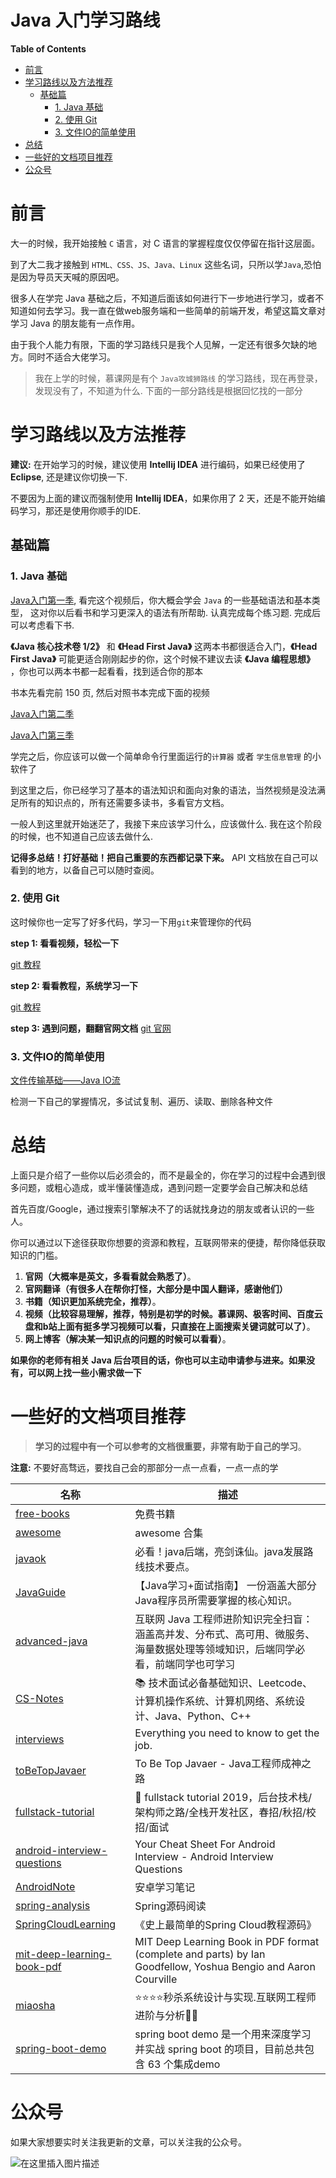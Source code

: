 <h1> Java 入门学习路线 </h1>

**Table of Contents**

- [前言](#%e5%89%8d%e8%a8%80)
- [学习路线以及方法推荐](#%e5%ad%a6%e4%b9%a0%e8%b7%af%e7%ba%bf%e4%bb%a5%e5%8f%8a%e6%96%b9%e6%b3%95%e6%8e%a8%e8%8d%90)
  - [基础篇](#%e5%9f%ba%e7%a1%80%e7%af%87)
    - [1. Java 基础](#1-java-%e5%9f%ba%e7%a1%80)
    - [2. 使用 Git](#2-%e4%bd%bf%e7%94%a8-git)
    - [3. 文件IO的简单使用](#3-%e6%96%87%e4%bb%b6io%e7%9a%84%e7%ae%80%e5%8d%95%e4%bd%bf%e7%94%a8)
- [总结](#%e6%80%bb%e7%bb%93)
- [一些好的文档项目推荐](#%e4%b8%80%e4%ba%9b%e5%a5%bd%e7%9a%84%e6%96%87%e6%a1%a3%e9%a1%b9%e7%9b%ae%e6%8e%a8%e8%8d%90)
- [公众号](#%e5%85%ac%e4%bc%97%e5%8f%b7)

# 前言

大一的时候，我开始接触 `C` 语言，对 C 语言的掌握程度仅仅停留在指针这层面。

到了大二我才接触到 `HTML、CSS、JS、Java、Linux` 这些名词，只所以学`Java`,恐怕是因为导员天天喊的原因吧。

很多人在学完 Java 基础之后，不知道后面该如何进行下一步地进行学习，或者不知道如何去学习。我一直在做web服务端和一些简单的前端开发，希望这篇文章对学习 Java 的朋友能有一点作用。

由于我个人能力有限，下面的学习路线只是我个人见解，一定还有很多欠缺的地方。同时不适合大佬学习。

> 我在上学的时候，慕课网是有个 `Java攻城狮路线` 的学习路线，现在再登录，发现没有了，不知道为什么. 下面的一部分路线是根据回忆找的一部分

# 学习路线以及方法推荐

**建议:** 在开始学习的时候，建议使用 **Intellij IDEA** 进行编码，如果已经使用了 **Eclipse**, 还是建议你切换一下.

不要因为上面的建议而强制使用 **Intellij IDEA**，如果你用了 2 天，还是不能开始编码学习，那还是使用你顺手的IDE. 

## 基础篇

### 1. Java 基础

[Java入门第一季](https://www.imooc.com/learn/85), 看完这个视频后，你大概会学会 `Java` 的一些基础语法和基本类型， 这对你以后看书和学习更深入的语法有所帮助. 认真完成每个练习题. 完成后可以考虑看下书.

**《Java 核心技术卷 1/2》** 和 **《Head First Java》** 这两本书都很适合入门，**《Head First Java》** 可能更适合刚刚起步的你，这个时候不建议去读 **《Java 编程思想》**
，你也可以两本书都一起看看，找到适合你的那本

书本先看完前 150 页, 然后对照书本完成下面的视频

[Java入门第二季](https://www.imooc.com/learn/124)

[Java入门第三季](https://www.imooc.com/learn/110)

学完之后，你应该可以做一个简单命令行里面运行的`计算器` 或者 `学生信息管理` 的小软件了

到这里之后，你已经学习了基本的语法知识和面向对象的语法，当然视频是没法满足所有的知识点的，所有还需要多读书，多看官方文档。

一般人到这里就开始迷茫了，我接下来应该学习什么，应该做什么. 我在这个阶段的时候，也不知道自己应该去做什么.

**记得多总结！打好基础！把自己重要的东西都记录下来。** API 文档放在自己可以看到的地方，以备自己可以随时查阅。

### 2. 使用 Git

这时候你也一定写了好多代码，学习一下用`git`来管理你的代码

**step 1: 看看视频，轻松一下**

[git 教程](https://www.imooc.com/learn/1052)

**step 2: 看看教程，系统学习一下**

[git 教程](https://www.liaoxuefeng.com/wiki/896043488029600)

**step 3: 遇到问题，翻翻官网文档**
[git 官网](https://git-scm.com/docs)

### 3. 文件IO的简单使用

[文件传输基础——Java IO流](https://www.imooc.com/learn/123)

检测一下自己的掌握情况，多试试复制、遍历、读取、删除各种文件


# 总结

上面只是介绍了一些你以后必须会的，而不是最全的，你在学习的过程中会遇到很多问题，或粗心造成，或半懂装懂造成，遇到问题一定要学会自己解决和总结

首先百度/Google，通过搜索引擎解决不了的话就找身边的朋友或者认识的一些人。

你可以通过以下途径获取你想要的资源和教程，互联网带来的便捷，帮你降低获取知识的门槛。


1. **官网（大概率是英文，多看看就会熟悉了）**。
2. **官网翻译（有很多人在帮你打怪，大部分是中国人翻译，感谢他们）**
3. **书籍（知识更加系统完全，推荐）**。
4. **视频（比较容易理解，推荐，特别是初学的时候。慕课网、极客时间、百度云盘和b站上面有挺多学习视频可以看，只直接在上面搜索关键词就可以了）**。
5. **网上博客（解决某一知识点的问题的时候可以看看）**。

**如果你的老师有相关 Java 后台项目的话，你也可以主动申请参与进来。如果没有，可以网上找一些小需求做一下**

# 一些好的文档项目推荐

> **学习的过程中有一个可以参考的文档很重要，非常有助于自己的学习**。

**注意:** 不要好高骛远，要找自己会的那部分一点一点看，一点一点的学

名称 | 描述
---------|----------
 [free-books](https://github.com/ruanyf/free-books) | 免费书籍
 [awesome](https://github.com/topics/awesome) | awesome 合集
 [javaok](https://github.com/xjjdog/javaok) | 必看！java后端，亮剑诛仙。java发展路线技术要点。
 [JavaGuide](https://github.com/Snailclimb/JavaGuide) |【Java学习+面试指南】 一份涵盖大部分Java程序员所需要掌握的核心知识。
 [advanced-java](https://github.com/doocs/advanced-java) | 互联网 Java 工程师进阶知识完全扫盲：涵盖高并发、分布式、高可用、微服务、海量数据处理等领域知识，后端同学必看，前端同学也可学习
 [CS-Notes](https://github.com/CyC2018/CS-Notes) | 📚 技术面试必备基础知识、Leetcode、计算机操作系统、计算机网络、系统设计、Java、Python、C++
 [interviews](https://github.com/kdn251/interviews) | Everything you need to know to get the job.
 [toBeTopJavaer](https://github.com/hollischuang/toBeTopJavaer) | To Be Top Javaer - Java工程师成神之路
 [fullstack-tutorial](https://github.com/frank-lam/fullstack-tutorial) | 🚀 fullstack tutorial 2019，后台技术栈/架构师之路/全栈开发社区，春招/秋招/校招/面试
 [android-interview-questions](https://github.com/MindorksOpenSource/android-interview-questions) | Your Cheat Sheet For Android Interview - Android Interview Questions
 [AndroidNote](https://github.com/GcsSloop/AndroidNote) | 安卓学习笔记
 [spring-analysis](https://github.com/seaswalker/spring-analysis) | Spring源码阅读
 [SpringCloudLearning](https://github.com/forezp/SpringCloudLearning) |《史上最简单的Spring Cloud教程源码》
 [mit-deep-learning-book-pdf](https://github.com/janishar/mit-deep-learning-book-pdf) | MIT Deep Learning Book in PDF format (complete and parts) by Ian Goodfellow, Yoshua Bengio and Aaron Courville
 [miaosha](https://github.com/qiurunze123/miaosha) | ⭐⭐⭐⭐秒杀系统设计与实现.互联网工程师进阶与分析🙋🐓
 [spring-boot-demo](https://github.com/xkcoding/spring-boot-demo) | spring boot demo 是一个用来深度学习并实战 spring boot 的项目，目前总共包含 63 个集成demo

# 公众号

如果大家想要实时关注我更新的文章，可以关注我的公众号。

![在这里插入图片描述](https://img-blog.csdnimg.cn/2020020120185644.jpg?x-oss-process=image/watermark,type_ZmFuZ3poZW5naGVpdGk,shadow_10,text_aHR0cHM6Ly9ibG9nLmNzZG4ubmV0L3p5bmRldg==,size_16,color_FFFFFF,t_70)